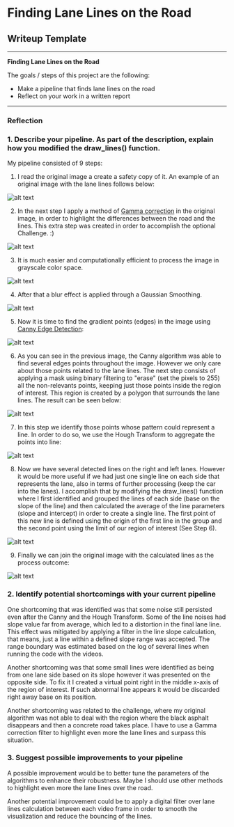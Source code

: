 # **Finding Lane Lines on the Road** 

## Writeup Template
---

**Finding Lane Lines on the Road**

The goals / steps of this project are the following:
* Make a pipeline that finds lane lines on the road
* Reflect on your work in a written report


[//]: # (Image References)

[original_image]: ./examples/original_image.jpg "Original Image"
[gamma_image]: ./examples/gamma_image.jpg "Gamma Image"
[gray_image]: ./examples/gray_image.jpg "Gray Image"
[blur_image]: ./examples/blur_image.jpg "Blur Image"
[canny_image]: ./examples/canny_image.jpg "Canny Image"
[masked_edges]: ./examples/masked_edges.jpg "Masked Image"
[lines_image]: ./examples/lines_image.jpg "Lines Image"
[line_image]: ./examples/line_image.jpg "Line Image"
[combo_image]: ./examples/combo_image.jpg "Combo Image"

---

### Reflection

### 1. Describe your pipeline. As part of the description, explain how you modified the draw_lines() function.

My pipeline consisted of 9 steps:
1. I read the original image a create a safety copy of it. An example of an original image with the lane lines follows below:

![alt text][original_image]

2. In the next step I apply a method of [Gamma correction](https://docs.opencv.org/3.4/d3/dc1/tutorial_basic_linear_transform.html) in the original image, in order to highlight the differences between the road and the lines. This extra step was created in order to accomplish the optional Challenge. :)

![alt text][gamma_image]

3. It is much easier and computationally efficient to process the image in grayscale color space.

![alt text][gray_image]

4. After that a blur effect is applied through a Gaussian Smoothing.

![alt text][blur_image]

5. Now it is time to find the gradient points (edges) in the image using [Canny Edge Detection](https://docs.opencv.org/trunk/da/d22/tutorial_py_canny.html):

![alt text][canny_image]

6. As you can see in the previous image, the Canny algorithm was able to find several edges points throughout the image. However we only care about those points related to the lane lines. The next step consists of applying a mask using binary filtering to "erase" (set the pixels to 255) all the non-relevants points, keeping just those points inside the region of interest. This region is created by a polygon that surrounds the lane lines. The result can be seen below:

![alt text][masked_edges]

7. In this step we identify those points whose pattern could represent a line. In order to do so, we use the Hough Transform to aggregate the points into line:

![alt text][lines_image]

8. Now we have several detected lines on the right and left lanes. However it would be more useful if we had just one single line on each side that represents the lane, also in terms of further processing (keep the car into the lanes). I accomplish that by modifying the draw_lines() function where I first identified and grouped the lines of each side (base on the slope of the line) and then calculated the average of the line parameters (slope and intercept) in order to create a single line. The first point of this new line is defined using the origin of the first line in the group and the second point using the limit of our region of interest (See Step 6).

![alt text][line_image]

9. Finally we can join the original image with the calculated lines as the process outcome:

![alt text][combo_image]

### 2. Identify potential shortcomings with your current pipeline

One shortcoming that was identified was that some noise still persisted even after the Canny and the Hough Transform. Some of the line noises had slope value far from average, which led to a distortion in the final lane line. This effect was mitigated by applying a filter in the line slope calculation, that means, just a line within a defined slope range was accepted. The range boundary was estimated based on the log of several lines when running the code with the videos.

Another shortcoming was that some small lines were identified as being from one lane side based on its slope however it was presented on the opposite side. To fix it I created a virtual point right in the middle x-axis of the region of interest. If such abnormal line appears it would be discarded right away base on its position.

Another shortcoming was related to the challenge, where my original algorithm was not able to deal with the region where the black asphalt disappears and then a concrete road takes place. I have to use a Gamma correction filter to highlight even more the lane lines and surpass this situation.


### 3. Suggest possible improvements to your pipeline

A possible improvement would be to better tune the parameters of the algorithms to enhance their robustness. Maybe I should use other methods to highlight even more the lane lines over the road.

Another potential improvement could be to apply a digital filter over lane lines calculation between each video frame in order to smooth the visualization and reduce the bouncing of the lines.
